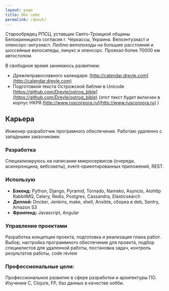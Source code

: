 ```yaml
---
layout: page
title: Обо себе
permalink: /about/
---
```


Старообрядец РПСЦ, уставщик Свято-Троицкой общины Белокриницкого согласия
г. Черкассы, Украина.  Велоэнтузиаст и опенсорс-энтузиаст. Люблю велопоходы 
на большие расстояния и шоссейные велосипеды, линукс и опенсорс. Проехал 
более 70000 км автостопом.

В свободное время занимаюсь развитием:
* Древлеправославного календаря: [http://calendar.drevle.com](http://calendar.drevle.com)
* Подготовкой текста Острожской библии в Unicode 
   [https://github.com/Drevle/ostrog_bible](https://github.com/Drevle/ostrog_bible) (этот текст будет включен в корпус НКРЯ [http://www.ruscorpora.ru](http://www.ruscorpora.ru) )


## Карьера
Инженер-разработчик програмного обеспечения. Работаю
удаленно с западными заказчиками.

### Разработка
Специализируюсь на написании микросервисов (очереди, асинхронщина, вебсокеты), 
event-ориентированных приложений, REST.

### Использую
* **Бэкенд:** Python, Django, Pyramid, Tornado, Nameko, Asyncio, Aiohttp
    RabbitMQ, Celery, Redis, Postgres, Cassandra, Elasticsearch
* **Деплой:** Docker, Jenkins, make, shell, Ansible, сборка в deb, Sentry, Amazon S3
* **Фронтенд:** Javascript, Angular

### Управление проектами
Разработка концепции проекта, подготовка и реализация плана работ. 
Выбор, настройка программного обеспечения для проекта, подбор 
специалистов для удаленной работы, постановка задач, контроль 
результатов работы, code review

### Профессиональные цели:
Профессиональное развитие в сфере разработки и архитектуры ПО. 
Изучение C, Clojure, FP, баз данных в качестве хобби.
